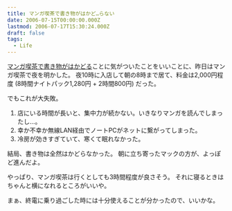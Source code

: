 ```yaml
---
title: マンガ喫茶で書き物がはかど…らない
date: 2006-07-15T00:00:00.000Z
lastmod: 2006-07-17T15:30:24.000Z
draft: false
tags:
  - Life
---
```


[マンガ喫茶で書き物がはかどる](/posts/20060713/p01)ことに気がついたことをいいことに、昨日はマンガ喫茶で夜を明かした。 夜10時に入店して朝の8時まで居て、料金は2,000円程度 (8時間ナイトパック1,280円 + 2時間800円) だった。

でもこれが大失敗。

1. 店にいる時間が長いと、集中力が続かない。いきなりマンガを読んでしまったし…。
2. 幸か不幸か無線LAN経由でノートPCがネットに繋がってしまった。
3. 冷房が効きすぎていて、寒くて眠れなかった。

結局、書き物は全然はかどらなかった。 朝に立ち寄ったマックの方が、よっぽど進んだよ。

やっぱり、マンガ喫茶は行くとしても3時間程度が良さそう。 それに寝るときはちゃんと横になれるところがいいや。

まぁ、終電に乗り過ごした時には十分使えることが分かったので、いいかな。
